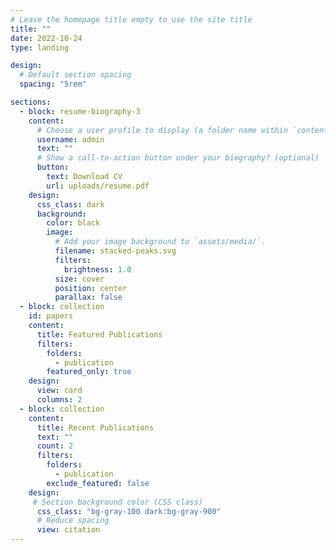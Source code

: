 ```yaml
---
# Leave the homepage title empty to use the site title
title: ""
date: 2022-10-24
type: landing

design:
  # Default section spacing
  spacing: "5rem"

sections:
  - block: resume-biography-3
    content:
      # Choose a user profile to display (a folder name within `content/authors/`)
      username: admin
      text: ""
      # Show a call-to-action button under your biography? (optional)
      button:
        text: Download CV
        url: uploads/resume.pdf
    design:
      css_class: dark
      background:
        color: black
        image:
          # Add your image background to `assets/media/`.
          filename: stacked-peaks.svg
          filters:
            brightness: 1.0
          size: cover
          position: center
          parallax: false 
  - block: collection
    id: papers
    content:
      title: Featured Publications
      filters:
        folders:
          - publication
        featured_only: true
    design:
      view: card
      columns: 2
  - block: collection
    content:
      title: Recent Publications
      text: ""
      count: 2
      filters:
        folders:
          - publication
        exclude_featured: false
    design:
     # Section background color (CSS class)
      css_class: "bg-gray-100 dark:bg-gray-900"
      # Reduce spacing    
      view: citation 
---
```

